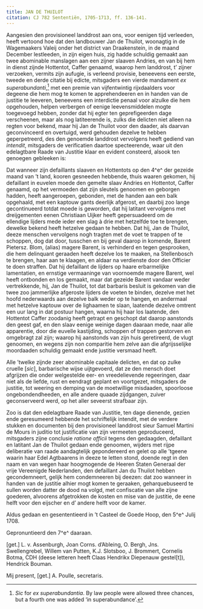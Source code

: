 ```yaml
---
title: JAN DE THUILOT
citation: CJ 782 Sententiën, 1705-1713, ff. 136-141.
---
```


Aangesien den provisioneel landdrost aan ons, voor eenigen tijd verleeden, heeft vertoond hoe dat den landbouwer Jan de Thuilot, woonagtig in de Wagemaakers Valeij onder het district van Draakenstein, in de maand December lestleeden, in zijn eigen huis, zig hadde schuldig gemaakt aan twee abominable manslagen aan een zijner slaaven Andries, en van bij hem in dienst zijnde Hottentot, Caffer genaamd, waarop hem landdrost, t’ zijner verzoeken, vermits zijn aufugie, is verleend provisie, beneevens een eerste, tweede en derde citatie bij edicte, mitsgaders een vierde mandament *ex superabundanti*,[^1] met een premie van vijfentwintig rijxdaalders voor degeene die hem mog te komen te apprehendeeren en in handen van de justitie te leeveren, beneevens een interdictie penaal voor alzulke die hem opgehouden, helpen verbergen of eenige leevensmiddelen mogte toegevoegd hebben, zonder dat hij egter ten geprefigeerden dage verscheenen, maar als nog latiteerende is, zulks die delicten niet alleen na regten voor bekend, maar hij Jan de Thuilot voor den daader, als daarvan geconvinceerd en overtuigd, werd gehouden dezelve te hebben geperpetreerd, des den genoemde landdrost vervolgens heeft gediend van *intendit*, mitsgaders de verificatien daartoe specteerende, waar uit den edelagtbare Raade van Justitie klaar en evident consteerd, alsook ten genoegen gebleeken is:

Dat wanneer zijn defaillants slaaven en Hottentots op den 4^e^ der gezeide maand van ’t land, kooren gesneeden hebbende, thuis waaren gekomen, hij defaillant in euvelen moede den gemelte slaav Andries en Hottentot, Caffer genaamd, op het vermoeden dat zijn sleutels genoomen en geborgen hadden, heeft aangeroepen, gebonden, met de handen aan een balk opgehaald, met een kaptouw gants deerlijk afgerost, en daarbij zoo lange gecontinueerd totdat moede is geworden, dat hij latitant vervolgens met dreijgementen eenen Christiaan Uijker heeft gepersuadeerd om de ellendige lijders mede ieder een slag à drie met hetzelfde toe te brengen, dewelke bekend heeft hetzelve gedaan te hebben. Dat hij, Jan de Thuilot, deeze menschen vervolgens nogh tragten met de voet te trappen of te schoppen, dog dat door, tusschen en bij geval daarop in komende, Barent Pietersz. Blom, (alias) magere Barent, is verhinderd en tegen gesprooken, die hem delinquant geraaden heeft dezelve los te maaken, na Stellenbosch te brengen, haar aan te klaagen, en aldaar na verdienste door den Officier te doen straffen. Dat hij defaillant de lijders op haare erbarmelijke lamentatien, en ernstige vermaaninge van voornoemde magere Barent, wel heeft ontbonden en los gemaakt, maar dat gezeide Barent vandaar weder vertrekkende, hij, Jan de Thuilot, tot dat barbaris besluit is gekomen van die twee zoo jammerlijke afgeroste lijders de voeten te binden, dezelve met het hoofd nederwaards aan dezelve balk weder op te hangen, en andermaal met hetzelve kaptouw over de lighaamen te slaan, laatende dezelve omtrent een uur lang in dat postuur hangen, waarna hij haar los laatende, den Hottentot Caffer zoodanig heeft getrapt en geschopt dat daarop aanstonds den geest gaf, en den slaav eenige weinige dagen daaraan mede, naar alle apparentie, door die euvelle kastijding, schoppen of trappen gestorven en omgebragt zal zijn; waarop hij aanstonds van zijn huis geretireerd, de vlugt genoomen, en wegens zijn non comparitie hem zelve aan die afgrijsselijke moordaaden schuldig gemaakt ende justitie versmaad heeft.

Alle ’twelke zijnde zeer abominable capitaale delicten, en dat op zulke cruelle \[*sic*\], barbarische wijse uijtgevoerd, dat ze den mensch doet afgrijzen die onder welgestelde eer- en vreedelievende regeeringen, daar niet als de liefde, rust en eendragt geplant en voortgezet, mitsgaders de justitie, tot weering en demping van de moetwillige misdaaden, spoorloose ongebondendheeden, en alle andere quaade zijdgangen, zuiver geconserveerd werd, op het aller seveerst strafbaar zijn.

Zoo is dat den edelagtbare Raade van Justitie, ten dage dienende, gezien ende geresumeerd hebbende het schriftelijk intendit, met de verdere stukken en documenten bij den provisioneel landdrost sieur Samuel Martini de Mours in juditio tot justificatie van zijn vermeeten geproduceerd, mitsgaders zijne conclusie *ratione officii* tegens den gedaagden, defaillant en latitant Jan de Thuilot gedaan ende genoomen, wijders met rijpe deliberatie van raade aandagtelijk gepondereerd en gelet op alle ’tgeene waarin haar Edel Agtbaarens in deeze te letten stond, doende regt in den naam en van wegen haar hoogmogende de Heeren Staten Generaal der vrije Vereenigde Nederlanden, den defaillant Jan du Thuilot hebben gecondemneert, gelijk hem condemneeren bij deezen: dat zoo wanneer in handen van de justitie alhier mogt komen te geraaken, geharquebuseerd te sullen worden datter de dood na volgd, met confiscatie van alle zijne goederen, alvoorens afgetrokken de kosten en mise van de justitie, de eene helft voor den eijscher en d’ andere helft voor de kamer.

Aldus gedaan en gesententieerd in ’t Casteel de Goede Hoop, den 5^e^ Julij 1708.

Gepronuntieerd den 7^e^ daaraan.

\[get.\] L. v. Assenburgh, Joan Corns. d’Ableing, O. Bergh, Jns. Swellengrebel, Willem van Putten, K.J. Slotsboo, J. Brommert, Cornelis Botma, CDH (deese letteren heeft Claas Hendrikx Diepenauw gestel\[t\]), Hendrick Bouman.

Mij present, \[get.\] A. Poulle, secretaris.

[^1]: *Sic* for *ex superabundantia*. By law people were allowed three chances, but a fourth one was added ‘in superabundance’.
